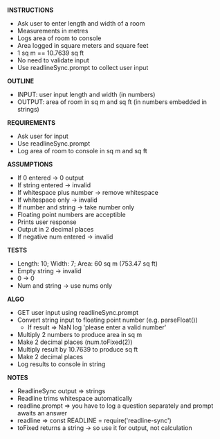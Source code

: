 **INSTRUCTIONS**
- Ask user to enter length and width of a room
- Measurements in metres
- Logs area of room to console
- Area logged in square meters and square feet
- 1 sq m == 10.7639 sq ft
- No need to validate input
- Use readlineSync.prompt to collect user input

**OUTLINE**
- INPUT: user input length and width (in numbers)
- OUTPUT: area of room in sq m and sq ft (in numbers embedded in strings)

**REQUIREMENTS**
- Ask user for input
- Use readlineSync.prompt
- Log area of room to console in sq m and sq ft

**ASSUMPTIONS**
- If 0 entered -> 0 output
- If string entered -> invalid
- If whitespace plus number -> remove whitespace
- If whitespace only -> invalid
- If number and string -> take number only
- Floating point numbers are acceptible
- Prints user response
- Output in 2 decimal places
- If negative num entered -> invalid

**TESTS**
- Length: 10; Width: 7; Area: 60 sq m (753.47 sq ft)
- Empty string -> invalid
- 0 -> 0
- Num and string -> use nums only

**ALGO**
- GET user input using readlineSync.prompt
- Convert string input to floating point number (e.g. parseFloat())
  - If result => NaN log 'please enter a valid number'
- Multiply 2 numbers to produce area in sq m
- Make 2 decimal places (num.toFixed(2))
- Multiply result by 10.7639 to produce sq ft
- Make 2 decimal places
- Log results to console in string

**NOTES**
- ReadlineSync output => strings
- Readline trims whitespace automatically
- readline.prompt => you have to log a question separately and prompt awaits an answer
- readline => const READLINE = require('readline-sync')
- toFixed returns a string -> so use it for output, not calculation 

